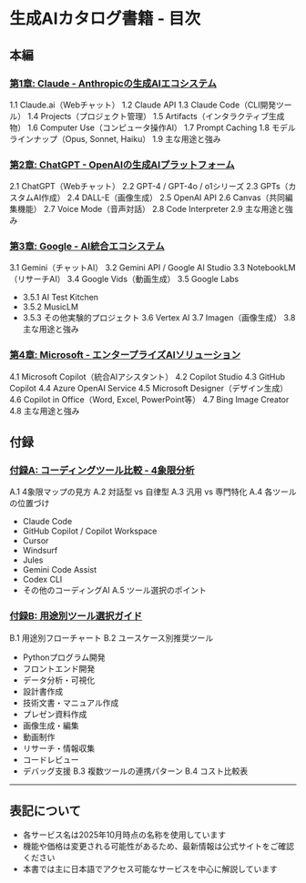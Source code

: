 # 生成AIカタログ書籍 - 目次

## 本編

### [第1章: Claude - Anthropicの生成AIエコシステム](01_Claude.md)
1.1 Claude.ai（Webチャット）
1.2 Claude API
1.3 Claude Code（CLI開発ツール）
1.4 Projects（プロジェクト管理）
1.5 Artifacts（インタラクティブ生成物）
1.6 Computer Use（コンピュータ操作AI）
1.7 Prompt Caching
1.8 モデルラインナップ（Opus, Sonnet, Haiku）
1.9 主な用途と強み

### [第2章: ChatGPT - OpenAIの生成AIプラットフォーム](02_ChatGPT.md)
2.1 ChatGPT（Webチャット）
2.2 GPT-4 / GPT-4o / o1シリーズ
2.3 GPTs（カスタムAI作成）
2.4 DALL-E（画像生成）
2.5 OpenAI API
2.6 Canvas（共同編集機能）
2.7 Voice Mode（音声対話）
2.8 Code Interpreter
2.9 主な用途と強み

### [第3章: Google - AI統合エコシステム](03_Google.md)
3.1 Gemini（チャットAI）
3.2 Gemini API / Google AI Studio
3.3 NotebookLM（リサーチAI）
3.4 Google Vids（動画生成）
3.5 Google Labs
   - 3.5.1 AI Test Kitchen
   - 3.5.2 MusicLM
   - 3.5.3 その他実験的プロジェクト
3.6 Vertex AI
3.7 Imagen（画像生成）
3.8 主な用途と強み

### [第4章: Microsoft - エンタープライズAIソリューション](04_Microsoft.md)
4.1 Microsoft Copilot（統合AIアシスタント）
4.2 Copilot Studio
4.3 GitHub Copilot
4.4 Azure OpenAI Service
4.5 Microsoft Designer（デザイン生成）
4.6 Copilot in Office（Word, Excel, PowerPoint等）
4.7 Bing Image Creator
4.8 主な用途と強み

## 付録

### [付録A: コーディングツール比較 - 4象限分析](appendix/A_コーディングツール比較.md)
A.1 4象限マップの見方
A.2 対話型 vs 自律型
A.3 汎用 vs 専門特化
A.4 各ツールの位置づけ
   - Claude Code
   - GitHub Copilot / Copilot Workspace
   - Cursor
   - Windsurf
   - Jules
   - Gemini Code Assist
   - Codex CLI
   - その他のコーディングAI
A.5 ツール選択のポイント

### [付録B: 用途別ツール選択ガイド](appendix/B_用途別ツール選択ガイド.md)
B.1 用途別フローチャート
B.2 ユースケース別推奨ツール
   - Pythonプログラム開発
   - フロントエンド開発
   - データ分析・可視化
   - 設計書作成
   - 技術文書・マニュアル作成
   - プレゼン資料作成
   - 画像生成・編集
   - 動画制作
   - リサーチ・情報収集
   - コードレビュー
   - デバッグ支援
B.3 複数ツールの連携パターン
B.4 コスト比較表

---

## 表記について

- 各サービス名は2025年10月時点の名称を使用しています
- 機能や価格は変更される可能性があるため、最新情報は公式サイトをご確認ください
- 本書では主に日本語でアクセス可能なサービスを中心に解説しています
